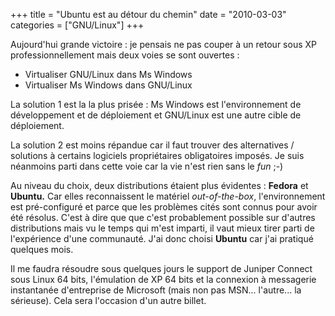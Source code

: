 +++
title = "Ubuntu est au détour du chemin"
date = "2010-03-03"
categories = ["GNU/Linux"]
+++


Aujourd'hui grande victoire : je pensais ne pas couper à un retour sous XP
professionnellement mais deux voies se sont ouvertes :



-    Virtualiser GNU/Linux dans Ms Windows
-    Virtualiser Ms Windows dans GNU/Linux

La solution 1 est la la plus prisée : Ms Windows est l'environnement de
développement et de déploiement et GNU/Linux est une autre cible de
déploiement.

La solution 2 est moins répandue car il faut trouver des alternatives /
solutions à certains logiciels propriétaires obligatoires imposés. Je suis
néanmoins parti dans cette voie car la vie n'est rien sans le *fun* ;-)

Au niveau du choix, deux distributions étaient plus évidentes : **Fedora** et
**Ubuntu.** Car elles reconnaissent le matériel *out-of-the-box*,
l'environnement est pré-configuré et parce que les problèmes cités sont
connus pour avoir été résolus. C'est à dire que que c'est probablement
possible sur d'autres distributions mais vu le temps qui m'est imparti, il vaut
mieux tirer parti de l'expérience d'une communauté. J'ai donc choisi
**Ubuntu** car j'ai pratiqué quelques mois.


Il me faudra résoudre sous quelques jours le support de Juniper Connect sous
Linux 64 bits, l'émulation de XP 64 bits et la connexion à messagerie
instantanée d'entreprise de Microsoft (mais non pas MSN... l'autre... la
sérieuse). Cela sera l'occasion d'un autre billet.
